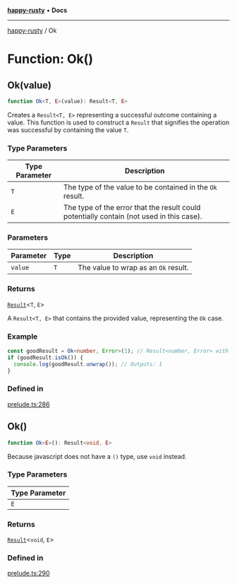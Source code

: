 [**happy-rusty**](../README.md) • **Docs**

***

[happy-rusty](../README.md) / Ok

# Function: Ok()

## Ok(value)

```ts
function Ok<T, E>(value): Result<T, E>
```

Creates a `Result<T, E>` representing a successful outcome containing a value.
This function is used to construct a `Result` that signifies the operation was successful by containing the value `T`.

### Type Parameters

| Type Parameter | Description |
| ------ | ------ |
| `T` | The type of the value to be contained in the `Ok` result. |
| `E` | The type of the error that the result could potentially contain (not used in this case). |

### Parameters

| Parameter | Type | Description |
| ------ | ------ | ------ |
| `value` | `T` | The value to wrap as an `Ok` result. |

### Returns

[`Result`](../interfaces/Result.md)\<`T`, `E`\>

A `Result<T, E>` that contains the provided value, representing the `Ok` case.

### Example

```ts
const goodResult = Ok<number, Error>(1); // Result<number, Error> with a value
if (goodResult.isOk()) {
  console.log(goodResult.unwrap()); // Outputs: 1
}
```

### Defined in

[prelude.ts:286](https://github.com/JiangJie/happy-rusty/blob/7d7f4ab2132e507f77594d030495f95b5688b84a/src/enum/prelude.ts#L286)

## Ok()

```ts
function Ok<E>(): Result<void, E>
```

Because javascript does not have a `()` type, use `void` instead.

### Type Parameters

| Type Parameter |
| ------ |
| `E` |

### Returns

[`Result`](../interfaces/Result.md)\<`void`, `E`\>

### Defined in

[prelude.ts:290](https://github.com/JiangJie/happy-rusty/blob/7d7f4ab2132e507f77594d030495f95b5688b84a/src/enum/prelude.ts#L290)

